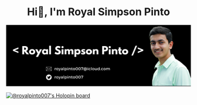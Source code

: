 <h1 align="center">Hi👋, I'm Royal Simpson Pinto</h1>

![Header Image- Royal Simpson Pinto](readme-header.png)

[![@royalpinto007's Holopin board](https://holopin.me/royalpinto007)](https://holopin.io/@royalpinto007)
